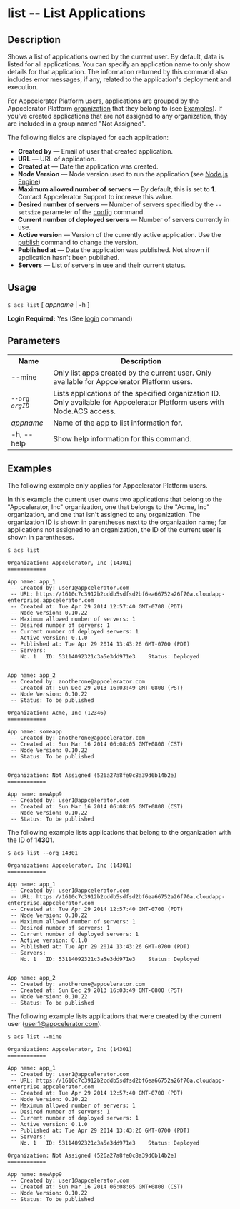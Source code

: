 
# list -- List Applications

## Description

Shows a list of applications owned by the current user. By default, data is listed for all applications. 
You can specify an application name to only show details for that application. The information returned
by this command also includes error messages, if any, related to the application's deployment and execution. 

For Appcelerator Platform users,
applications are grouped by the Appcelerator Platform [organization](#!/guide/node_orgs) that they belong to (see [Examples](#!/guide/node_cli_list-section-examples)). 
If you've created applications that are not assigned to any organization, they are included in a group named "Not Assigned".

The following fields are displayed for each application:

* **Created by** &mdash; Email of user that created application.
* **URL** &mdash; URL of application.
* **Created at**  &mdash; Date the application was created.
* **Node Version**  &mdash; Node version used to run the application (see [Node.js Engine](#!/guide/node_standard-section-node-js-engine))
* **Maximum allowed number of servers**  &mdash; By default, this is set to **1**. Contact Appcelerator Support to increase this value.
* **Desired number of servers**  &mdash; Number of servers specified by the `--setsize` parameter of the 
[config](#!/guide/node_cli_config) command.
* **Current number of deployed servers**  &mdash; Number of servers currently in use.
* **Active version** &mdash;  Version of the currently active application. Use the [publish](#!/guide/node_cli_publish) command to change the version.
* **Published at** &mdash;  Date the application was published. Not shown if application hasn't been published.
* **Servers** &mdash; List of servers in use and their current status.

## Usage

`$ acs list` [ _appname_ | -h ]

**Login Required:** Yes (See [login](#!/guide/node_cli_login) command)

## Parameters

<table class="doc-table">
    <tbody>
        <tr>
            <th>Name</th>
            <th>Description</th>
        </tr>
        <tr>
            <td>--mine</td>
            <td>Only list apps created by the current user. Only available for Appcelerator Platform users.</td>
        </tr>
        <tr>
            <td><code>--org <em>orgID</em></code></td>
            <td>Lists applications of the specified organization ID. Only available for Appcelerator Platform users with Node.ACS access.</td>
        </tr>
        <tr>
            <td><i>appname</i></td>
            <td>Name of the app to list information for.</td>
        </tr>
        <tr>
            <td>-h, --help</td>
            <td>Show help information for this command.</td>
        </tr>
    </tbody>
</table>

## Examples

The following example only applies for Appcelerator Platform users.

In this example the current user owns two applications that belong to the "Appcelerator, Inc" 
organization, one that belongs to the "Acme, Inc" organization, and one that isn't assigned to any
organization. The organization ID is shown in parentheses next to the organization name; for applications
not assigned to an organization, the ID of the current user is shown in parentheses.
    
    $ acs list
    
    Organization: Appcelerator, Inc (14301)
    ============ 

    App name: app_1
     -- Created by: user1@appcelerator.com
     -- URL: https://1610c7c3912b2cddb5sdfsd2bf6ea66752a26f70a.cloudapp-enterprise.appcelerator.com
     -- Created at: Tue Apr 29 2014 12:57:40 GMT-0700 (PDT)
     -- Node Version: 0.10.22
     -- Maximum allowed number of servers: 1
     -- Desired number of servers: 1
     -- Current number of deployed servers: 1
     -- Active version: 0.1.0
     -- Published at: Tue Apr 29 2014 13:43:26 GMT-0700 (PDT)
     -- Servers: 
        No. 1   ID: 53114092321c3a5e3dd971e3    Status: Deployed


    App name: app_2
     -- Created by: anotherone@appcelerator.com
     -- Created at: Sun Dec 29 2013 16:03:49 GMT-0800 (PST)
     -- Node Version: 0.10.22
     -- Status: To be published

    Organization: Acme, Inc (12346)
    ============ 
     
    App name: someapp
     -- Created by: anotherone@appcelerator.com
     -- Created at: Sun Mar 16 2014 06:08:05 GMT+0800 (CST)
     -- Node Version: 0.10.22
     -- Status: To be published


    Organization: Not Assigned (526a27a8fe0c8a39d6b14b2e)
    ============ 
     
    App name: newApp9
     -- Created by: user1@appcelerator.com
     -- Created at: Sun Mar 16 2014 06:08:05 GMT+0800 (CST)
     -- Node Version: 0.10.22
     -- Status: To be published

The following example lists applications that belong to the organization with the ID of **14301**.

    $ acs list --org 14301

    Organization: Appcelerator, Inc (14301)
    ============ 

    App name: app_1
     -- Created by: user1@appcelerator.com
     -- URL: https://1610c7c3912b2cddb5sdfsd2bf6ea66752a26f70a.cloudapp-enterprise.appcelerator.com
     -- Created at: Tue Apr 29 2014 12:57:40 GMT-0700 (PDT)
     -- Node Version: 0.10.22
     -- Maximum allowed number of servers: 1
     -- Desired number of servers: 1
     -- Current number of deployed servers: 1
     -- Active version: 0.1.0
     -- Published at: Tue Apr 29 2014 13:43:26 GMT-0700 (PDT)
     -- Servers: 
        No. 1   ID: 53114092321c3a5e3dd971e3    Status: Deployed


    App name: app_2
     -- Created by: anotherone@appcelerator.com    
     -- Created at: Sun Dec 29 2013 16:03:49 GMT-0800 (PST)
     -- Node Version: 0.10.22
     -- Status: To be published

The following example lists applications that were created by the current user (user1@appcelerator.com).

    $ acs list --mine

    Organization: Appcelerator, Inc (14301)
    ============ 

    App name: app_1
     -- Created by: user1@appcelerator.com
     -- URL: https://1610c7c3912b2cddb5sdfsd2bf6ea66752a26f70a.cloudapp-enterprise.appcelerator.com
     -- Created at: Tue Apr 29 2014 12:57:40 GMT-0700 (PDT)
     -- Node Version: 0.10.22
     -- Maximum allowed number of servers: 1
     -- Desired number of servers: 1
     -- Current number of deployed servers: 1
     -- Active version: 0.1.0
     -- Published at: Tue Apr 29 2014 13:43:26 GMT-0700 (PDT)
     -- Servers: 
        No. 1   ID: 53114092321c3a5e3dd971e3    Status: Deployed

    Organization: Not Assigned (526a27a8fe0c8a39d6b14b2e)
    ============ 
     
    App name: newApp9
     -- Created by: user1@appcelerator.com
     -- Created at: Sun Mar 16 2014 06:08:05 GMT+0800 (CST)
     -- Node Version: 0.10.22
     -- Status: To be published        

